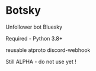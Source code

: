 # Botsky
Unfollower bot Bluesky 

Required - Python 3.8+

reusable
atproto
discord-webhook


Still ALPHA - do not use yet !
